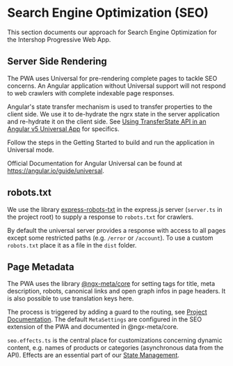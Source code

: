 <!--
kb_sync_by_release
kb_pwa
kb_everyone
-->
# Search Engine Optimization (SEO)

This section documents our approach for Search Engine Optimization for the Intershop Progressive Web App.

## Server Side Rendering

The PWA uses Universal for pre-rendering complete pages to tackle SEO concerns. An Angular application without Universal support will not respond to web crawlers with complete indexable page responses.

Angular's state transfer mechanism is used to transfer properties to the client side. We use it to de-hydrate the ngrx state in the server application and re-hydrate it on the client side. See [Using TransferState API in an Angular v5 Universal App](https://medium.com/angular-in-depth/using-transferstate-api-in-an-angular-5-universal-app-130f3ada9e5b) for specifics.

Follow the steps in the Getting Started to build and run the application in Universal mode.

Official Documentation for Angular Universal can be found at https://angular.io/guide/universal.

## robots.txt

We use the library [express-robots-txt](https://github.com/modosc/express-robots-txt) in the express.js server (`server.ts` in the project root) to supply a response to `robots.txt` for crawlers.

By default the universal server provides a response with access to all pages except some restricted paths (e.g. `/error` or `/account`). To use a custom `robots.txt` place it as a file in the `dist` folder.

## Page Metadata

The PWA uses the library [@ngx-meta/core](https://www.npmjs.com/package/@ngx-meta/core) for setting tags for title, meta description, robots, canonical links and open graph infos in page headers. It is also possible to use translation keys here.

The process is triggered by adding a guard to the routing, see [Project Documentation](https://www.npmjs.com/package/@ngx-meta/core#route-configuration). The default `MetaSettings` are configured in the SEO extension of the PWA and documented in @ngx-meta/core.

`seo.effects.ts` is the central place for customizations concerning dynamic content, e.g. names of products or categories (asynchronous data from the API). Effects are an essential part of our [State Management](./state-management.md).
